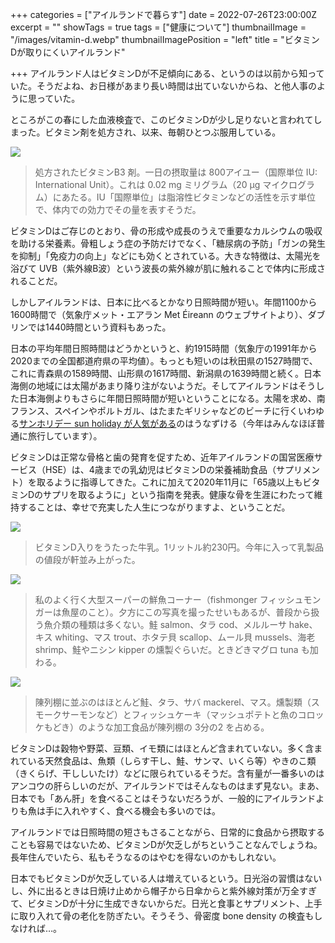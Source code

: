 +++
categories = ["アイルランドで暮らす"]
date = 2022-07-26T23:00:00Z
excerpt = ""
showTags = true
tags = ["健康について"]
thumbnailImage = "/images/vitamin-d.webp"
thumbnailImagePosition = "left"
title = "ビタミンDが取りにくいアイルランド"

+++
アイルランド人はビタミンDが不足傾向にある、というのは以前から知っていた。そうだよね、お日様があまり長い時間は出ていないからね、と他人事のように思っていた。

<!--more-->

ところがこの春にした血液検査で、このビタミンDが少し足りないと言われてしまった。ビタミン剤を処方され、以来、毎朝ひとつぶ服用している。

![](/images/vitamin-d.webp)

> 処方されたビタミンB3 剤。一日の摂取量は 800アイユー（国際単位 IU: International Unit）。これは 0.02 mg ミリグラム（20 µg マイクログラム）にあたる。IU「国際単位」は脂溶性ビタミンなどの活性を示す単位で、体内での効力でその量を表すそうだ。

ビタミンDはご存じのとおり、骨の形成や成長のうえで重要なカルシウムの吸収を助ける栄養素。骨粗しょう症の予防だけでなく、「糖尿病の予防」「ガンの発生を抑制」「免疫力の向上」などにも効くとされている。大きな特徴は、太陽光を浴びて UVB（紫外線B波）という波長の紫外線が肌に触れることで体内に形成されることだ。

しかしアイルランドは、日本に比べるとかなり日照時間が短い。年間1100から1600時間で（気象庁メット・エアラン Met Éireann のウェブサイトより）、ダブリンでは1440時間という資料もあった。

日本の平均年間日照時間はどうかというと、約1915時間（気象庁の1991年から2020までの全国都道府県の平均値）。もっとも短いのは秋田県の1527時間で、これに青森県の1589時間、山形県の1617時間、新潟県の1639時間と続く。日本海側の地域には太陽があまり降り注がないようだ。そしてアイルランドはそうした日本海側よりもさらに年間日照時間が短いということになる。太陽を求め、南フランス、スペインやポルトガル、はたまたギリシャなどのビーチに行くいわゆる[サンホリデー sun holiday が人気がある](https://www.riastra.com/2021/04/%E3%83%95%E3%83%A9%E3%83%B3%E3%82%B9%E6%98%A0%E7%94%BB%E3%81%A7%E3%83%9B%E3%83%AA%E3%83%87%E3%83%BC%E6%B0%97%E5%88%86/)のはうなずける（今年はみんなほぼ普通に旅行しています）。

ビタミンDは正常な骨格と歯の発育を促すため、近年アイルランドの国営医療サービス（HSE）は、4歳までの乳幼児はビタミンDの栄養補助食品（サプリメント）を取るように指導してきた。これに加えて2020年11月に「65歳以上もビタミンDのサプリを取るように」という指南を発表。健康な骨を生涯にわたって維持することは、幸せで充実した人生につながりますよ、ということだ。

![](/images/vitamin-milk.webp)

> ビタミンD入りをうたった牛乳。1リットル約230円。今年に入って乳製品の値段が軒並み上がった。

![](/images/fish-in-shop-1.webp)

> 私のよく行く大型スーパーの鮮魚コーナー（fishmonger フィッシュモンガーは魚屋のこと）。夕方にこの写真を撮ったせいもあるが、普段から扱う魚介類の種類は多くない。鮭 salmon、タラ cod、メルルーサ hake、キス whiting、マス trout、ホタテ貝 scallop、ムール貝 mussels、海老 shrimp、鮭やニシン kipper の燻製ぐらいだ。ときどきマグロ tuna も加わる。

![](/images/fish-in-shop-2.webp)

> 陳列棚に並ぶのはほとんど鮭、タラ、サバ mackerel、マス。燻製類（スモークサーモンなど）とフィッシュケーキ（マッシュポテトと魚のコロッケもどき）のような加工食品が陳列棚の 3分の2 を占める。

ビタミンDは穀物や野菜、豆類、イモ類にはほとんど含まれていない。多く含まれている天然食品は、魚類（しらす干し、鮭、サンマ、いくら等）やきのこ類（きくらげ、干ししいたけ）などに限られているそうだ。含有量が一番多いのはアンコウの肝らしいのだが、アイルランドではそんなものはまず見ない。まあ、日本でも「あん肝」を食べることはそうないだろうが、一般的にアイルランドよりも魚は手に入れやすく、食べる機会も多いのでは。

アイルランドでは日照時間の短さもさることながら、日常的に食品から摂取することも容易ではないため、ビタミンDが欠乏しがちということなんでしょうね。長年住んでいたら、私もそうなるのはやむを得ないのかもしれない。

日本でもビタミンDが欠乏している人は増えているという。日光浴の習慣はないし、外に出るときは日焼け止めから帽子から日傘からと紫外線対策が万全すぎて、ビタミンDが十分に生成できないからだ。日光と食事とサプリメント、上手に取り入れて骨の老化を防ぎたい。そうそう、骨密度 bone density の検査もしなければ…。